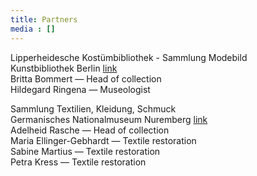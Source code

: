 ```yaml
---
title: Partners
media : []
---
```

Lipperheidesche Kostümbibliothek - Sammlung Modebild<br>
Kunstbibliothek Berlin [link](https://www.smb.museum/museen-einrichtungen/kunstbibliothek/sammeln-forschen/ueber-die-sammlungen/sammlung-modebild-lipperheidesche-kostuembibliothek/)<br>
Britta Bommert — Head of collection <br>
Hildegard Ringena — Museologist <br>

Sammlung Textilien, Kleidung, Schmuck<br>
Germanisches Nationalmuseum Nuremberg [link](https://www.gnm.de/sammlungen/sammlungen-a-z/textilien-kleidung-und-schmuck) <br>
Adelheid Rasche — Head of collection <br>
Maria Ellinger-Gebhardt — Textile restoration <br>
Sabine Martius — Textile restoration <br>
Petra Kress — Textile restoration  <br>
